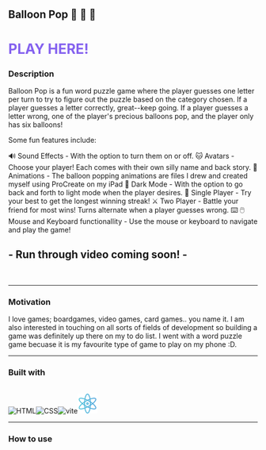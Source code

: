 ## Balloon Pop 🎈 🎈 🎈

# <a href="https://chelseajcaines.github.io/balloon-pop-game/" style="text-decoration: none; color: #8562EF;">PLAY HERE!</a>

### Description

Balloon Pop is a fun word puzzle game where the player guesses one letter per turn to try to figure out the puzzle based on the category chosen. If a player guesses a letter correctly, great--keep going. If a player guesses a letter wrong, one of the player's precious balloons pop, and the player only has six balloons!

Some fun features include:

🔊   Sound Effects - With the option to turn them on or off.
🐱   Avatars - Choose your player! Each comes with their own silly name and back story.
🎉   Animations - The balloon popping animations are files I drew and created myself using ProCreate on my iPad
🌙   Dark Mode - With the option to go back and forth to light mode when the player desires.
🎈   Single Player - Try your best to get the longest winning streak!
⚔️   Two Player - Battle your friend for most wins! Turns alternate when a player guesses wrong.
⌨️ 🖱️   Mouse and Keyboard functionallity - Use the mouse or keyboard to navigate and play the game!

## - Run through video coming soon! -

<br/>

<hr/>

### Motivation

I love games; boardgames, video games, card games.. you name it. I am also interested in touching on all sorts of fields of development so building a game was definitely up there on my to do list. I went with a word puzzle game becuase it is my favourite type of game to play on my phone :D.

<hr/>

### Built with

<br/>
<span><img src="https://github.com/chelseajcaines/chelseajcaines/assets/132682524/9a357239-57a5-4c60-a905-74491cce38bf" alt="HTML" height="40" width="40" style="max-width: 100%;"/></span><span><img src="https://github.com/chelseajcaines/chelseajcaines/assets/132682524/9d5090cd-847b-4d85-b73a-300ba08009fc" alt="CSS" height="40" width="40" style="max-width: 100%;"/></span><span><img src="/src/assets/vite.png" alt="vite" height="40" width="40" style="max-width: 100%;"/></span><span><img src="/src/assets/science.png" alt="react" height="40" width="40" style="max-width: 100%;"/></span>
<hr/>

### How to use
